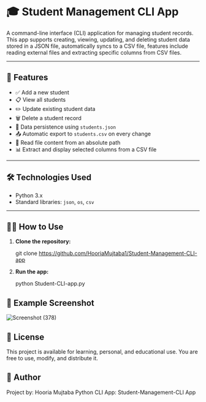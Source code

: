 # 🎓 Student Management CLI App

A command-line interface (CLI) application for managing student records. This app supports creating, viewing, updating, and deleting student data stored in a JSON file, automatically syncs to a CSV file, features include reading external files and extracting specific columns from CSV files.

---

## 🚀 Features

- ✅ Add a new student
- 📋 View all students
- ✏️ Update existing student data
- 🗑️ Delete a student record
- 💾 Data persistence using `students.json`
- 📤 Automatic export to `students.csv` on every change
- 📂 Read file content from an absolute path
- 📊 Extract and display selected columns from a CSV file

---

## 🛠️ Technologies Used

- Python 3.x
- Standard libraries: `json`, `os`, `csv`

---

## 🧑‍💻 How to Use

1. **Clone the repository:**

   
   git clone https://github.com/HooriaMujtaba1/Student-Management-CLI-app
   
2. **Run the app:**

   python Student-CLI-app.py
   
   
## 📸 Example Screenshot
![Screenshot (378)](https://github.com/user-attachments/assets/e88a8d8c-5717-4220-8125-ef0068eed130)

## 📄 License

This project is available for learning, personal, and educational use. You are free to use, modify, and distribute it.

## 👤 Author

Project by: Hooria Mujtaba
Python CLI App: Student-Management-CLI App 


